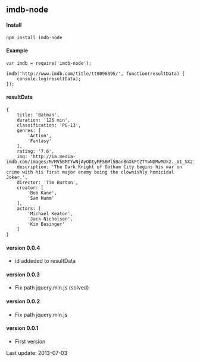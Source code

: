 ## imdb-node ##

#### Install
    npm install imdb-node

#### Example

    var imdb = require('imdb-node');

    imdb('http://www.imdb.com/title/tt0096895/', function(resultData) {
        console.log(resultData);
    });

#### resultData
    {
        title: 'Batman',
        duration: '126 min',
        classification: 'PG-13',
        genres: [
            'Action',
            'Fantasy'
        ],
        rating: '7.6',
        img: 'http://ia.media-imdb.com/images/M/MV5BMTYwNjAyODIyMF5BMl5BanBnXkFtZTYwNDMwMDk2._V1_SX214_.jpg',
        description: 'The Dark Knight of Gotham City begins his war on crime with his first major enemy being the clownishly homicidal Joker.',
        director: 'Tim Burton',
        creator: [
            'Bob Kane',
            'Sam Hamm'
        ],
        actors: [
            'Michael Keaton',
            'Jack Nicholson',
            'Kim Basinger'
        ]
    }

#### version 0.0.4
-  id addeded to resultData

#### version 0.0.3
-  Fix path jquery.min.js (solved)

#### version 0.0.2
- Fix path jquery.min.js

#### version 0.0.1
- First version

Last update: 2013-07-03
